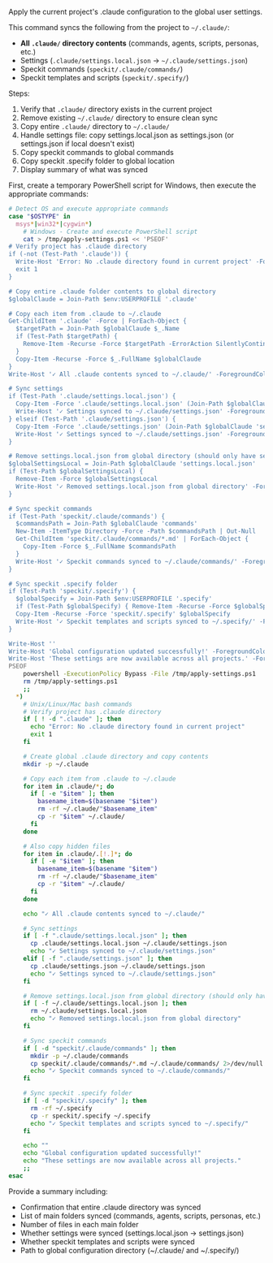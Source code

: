 Apply the current project's .claude configuration to the global user settings.

This command syncs the following from the project to `~/.claude/`:
- **All `.claude/` directory contents** (commands, agents, scripts, personas, etc.)
- Settings (`.claude/settings.local.json` → `~/.claude/settings.json`)
- Speckit commands (`speckit/.claude/commands/`)
- Speckit templates and scripts (`speckit/.specify/`)

Steps:
1. Verify that `.claude/` directory exists in the current project
2. Remove existing `~/.claude/` directory to ensure clean sync
3. Copy entire `.claude/` directory to `~/.claude/`
4. Handle settings file: copy settings.local.json as settings.json (or settings.json if local doesn't exist)
5. Copy speckit commands to global commands
6. Copy speckit .specify folder to global location
7. Display summary of what was synced

First, create a temporary PowerShell script for Windows, then execute the appropriate commands:

```bash
# Detect OS and execute appropriate commands
case "$OSTYPE" in
  msys*|win32*|cygwin*)
    # Windows - Create and execute PowerShell script
    cat > /tmp/apply-settings.ps1 << 'PSEOF'
# Verify project has .claude directory
if (-not (Test-Path '.claude')) {
  Write-Host 'Error: No .claude directory found in current project' -ForegroundColor Red
  exit 1
}

# Copy entire .claude folder contents to global directory
$globalClaude = Join-Path $env:USERPROFILE '.claude'

# Copy each item from .claude to ~/.claude
Get-ChildItem '.claude' -Force | ForEach-Object {
  $targetPath = Join-Path $globalClaude $_.Name
  if (Test-Path $targetPath) {
    Remove-Item -Recurse -Force $targetPath -ErrorAction SilentlyContinue
  }
  Copy-Item -Recurse -Force $_.FullName $globalClaude
}
Write-Host '✓ All .claude contents synced to ~/.claude/' -ForegroundColor Green

# Sync settings
if (Test-Path '.claude/settings.local.json') {
  Copy-Item -Force '.claude/settings.local.json' (Join-Path $globalClaude 'settings.json')
  Write-Host '✓ Settings synced to ~/.claude/settings.json' -ForegroundColor Green
} elseif (Test-Path '.claude/settings.json') {
  Copy-Item -Force '.claude/settings.json' (Join-Path $globalClaude 'settings.json')
  Write-Host '✓ Settings synced to ~/.claude/settings.json' -ForegroundColor Green
}

# Remove settings.local.json from global directory (should only have settings.json)
$globalSettingsLocal = Join-Path $globalClaude 'settings.local.json'
if (Test-Path $globalSettingsLocal) {
  Remove-Item -Force $globalSettingsLocal
  Write-Host '✓ Removed settings.local.json from global directory' -ForegroundColor Green
}

# Sync speckit commands
if (Test-Path 'speckit/.claude/commands') {
  $commandsPath = Join-Path $globalClaude 'commands'
  New-Item -ItemType Directory -Force -Path $commandsPath | Out-Null
  Get-ChildItem 'speckit/.claude/commands/*.md' | ForEach-Object {
    Copy-Item -Force $_.FullName $commandsPath
  }
  Write-Host '✓ Speckit commands synced to ~/.claude/commands/' -ForegroundColor Green
}

# Sync speckit .specify folder
if (Test-Path 'speckit/.specify') {
  $globalSpecify = Join-Path $env:USERPROFILE '.specify'
  if (Test-Path $globalSpecify) { Remove-Item -Recurse -Force $globalSpecify }
  Copy-Item -Recurse -Force 'speckit/.specify' $globalSpecify
  Write-Host '✓ Speckit templates and scripts synced to ~/.specify/' -ForegroundColor Green
}

Write-Host ''
Write-Host 'Global configuration updated successfully!' -ForegroundColor Cyan
Write-Host 'These settings are now available across all projects.' -ForegroundColor Cyan
PSEOF
    powershell -ExecutionPolicy Bypass -File /tmp/apply-settings.ps1
    rm /tmp/apply-settings.ps1
    ;;
  *)
    # Unix/Linux/Mac bash commands
    # Verify project has .claude directory
    if [ ! -d ".claude" ]; then
      echo "Error: No .claude directory found in current project"
      exit 1
    fi

    # Create global .claude directory and copy contents
    mkdir -p ~/.claude

    # Copy each item from .claude to ~/.claude
    for item in .claude/*; do
      if [ -e "$item" ]; then
        basename_item=$(basename "$item")
        rm -rf ~/.claude/"$basename_item"
        cp -r "$item" ~/.claude/
      fi
    done

    # Also copy hidden files
    for item in .claude/.[!.]*; do
      if [ -e "$item" ]; then
        basename_item=$(basename "$item")
        rm -rf ~/.claude/"$basename_item"
        cp -r "$item" ~/.claude/
      fi
    done

    echo "✓ All .claude contents synced to ~/.claude/"

    # Sync settings
    if [ -f ".claude/settings.local.json" ]; then
      cp .claude/settings.local.json ~/.claude/settings.json
      echo "✓ Settings synced to ~/.claude/settings.json"
    elif [ -f ".claude/settings.json" ]; then
      cp .claude/settings.json ~/.claude/settings.json
      echo "✓ Settings synced to ~/.claude/settings.json"
    fi

    # Remove settings.local.json from global directory (should only have settings.json)
    if [ -f ~/.claude/settings.local.json ]; then
      rm ~/.claude/settings.local.json
      echo "✓ Removed settings.local.json from global directory"
    fi

    # Sync speckit commands
    if [ -d "speckit/.claude/commands" ]; then
      mkdir -p ~/.claude/commands
      cp speckit/.claude/commands/*.md ~/.claude/commands/ 2>/dev/null
      echo "✓ Speckit commands synced to ~/.claude/commands/"
    fi

    # Sync speckit .specify folder
    if [ -d "speckit/.specify" ]; then
      rm -rf ~/.specify
      cp -r speckit/.specify ~/.specify
      echo "✓ Speckit templates and scripts synced to ~/.specify/"
    fi

    echo ""
    echo "Global configuration updated successfully!"
    echo "These settings are now available across all projects."
    ;;
esac
```

Provide a summary including:
- Confirmation that entire .claude directory was synced
- List of main folders synced (commands, agents, scripts, personas, etc.)
- Number of files in each main folder
- Whether settings were synced (settings.local.json → settings.json)
- Whether speckit templates and scripts were synced
- Path to global configuration directory (~/.claude/ and ~/.specify/)

